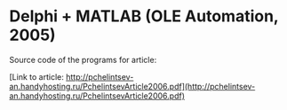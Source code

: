 Delphi + MATLAB (OLE Automation, 2005)
=============================

Source code of the programs for article:

[Link to article: http://pchelintsev-an.handyhosting.ru/PchelintsevArticle2006.pdf](http://pchelintsev-an.handyhosting.ru/PchelintsevArticle2006.pdf)
